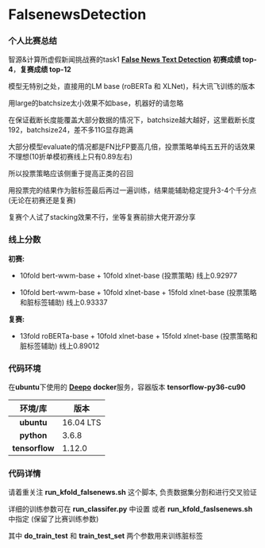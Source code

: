 # FalsenewsDetection

### 个人比赛总结

智源&计算所虚假新闻挑战赛的task1 [**False News Text Detection**](https://www.biendata.com/competition/falsenews/) **初赛成绩 top-4**，**复赛成绩 top-12**

模型无特别之处，直接用的LM base (roBERTa 和 XLNet)，科大讯飞训练的版本

用large的batchsize太小效果不如base，机器好的请忽略

在保证截断长度能覆盖大部分数据的情况下，batchsize越大越好，这里截断长度192，batchsize24，差不多11G显存跑满

大部分模型evaluate的情况都是FN比FP要高几倍，投票策略单纯五五开的话效果不理想(10折单模初赛线上只有0.89左右)

所以投票策略应该侧重于提高正类的召回

用投票完的结果作为脏标签最后再过一遍训练，结果能辅助稳定提升3-4个千分点(无论在初赛还是复赛)

复赛个人试了stacking效果不行，坐等复赛前排大佬开源分享

### 线上分数

**初赛:** 

- 10fold bert-wwm-base + 10fold xlnet-base                     (投票策略)            线上0.92977

- 10fold bert-wwm-base + 10fold xlnet-base + 15fold xlnet-base (投票策略和脏标签辅助)  线上0.93337

**复赛:** 

- 13fold roBERTa-base + 10fold xlnet-base + 15fold xlnet-base  (投票策略和脏标签辅助)  线上0.89012

### 代码环境

在**ubuntu**下使用的 [**Deepo**](https://github.com/ufoym/deepo) **docker**服务，容器版本 **tensorflow-py36-cu90**

|环境/库|版本|
|:---------:|----------|
|**ubuntu**|16.04 LTS|
|**python**|3.6.8|
|**tensorflow**|1.12.0|

### 代码详情

请着重关注 **run_kfold_falsenews.sh** 这个脚本, 负责数据集分割和进行交叉验证

详细的训练参数可在 **run_classifer.py** 中设置 或者 **run_kfold_faslsenews.sh** 中指定 (保留了比赛训练参数) 

其中 **do_train_test** 和 **train_test_set** 两个参数用来训练脏标签
